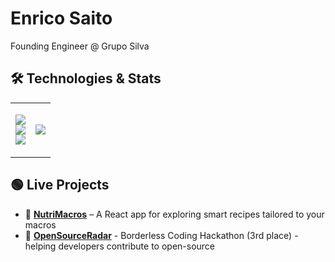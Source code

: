 # Enrico Saito  

Founding Engineer @ Grupo Silva

## 🛠 Technologies & Stats 

<table style="border-collapse: collapse; border: none; width: 100%;">
<tr>
  <!-- Tech Stack) -->
  <td valign="middle" align="center" style="border: none;">
    <p align="center">
      <img src="https://skillicons.dev/icons?i=js,ts,react,tailwind"><br>
      <img src="https://skillicons.dev/icons?i=nodejs,express,next,python,postgresql"><br>
        <img src="https://skillicons.dev/icons?i=git,githubactions,firebase,supabase,docker,aws">
    </p>
  </td>

  <!-- GitHub Stats -->
  <td valign="middle" align="center" style="border: none;">
    <img src="https://github-readme-stats.vercel.app/api?username=enricosaito&show_icons=true&theme=tokyonight">
  </td>
</tr>
</table>

## 🟢 Live Projects

- 🍉 [**NutriMacros**](https://macro-calculator-e0c96.web.app/) – A React app for exploring smart recipes tailored to your macros
- 📡 [**OpenSourceRadar**](https://open-source-radar.web.app/) - Borderless Coding Hackathon (3rd place) - helping developers contribute to open-source
